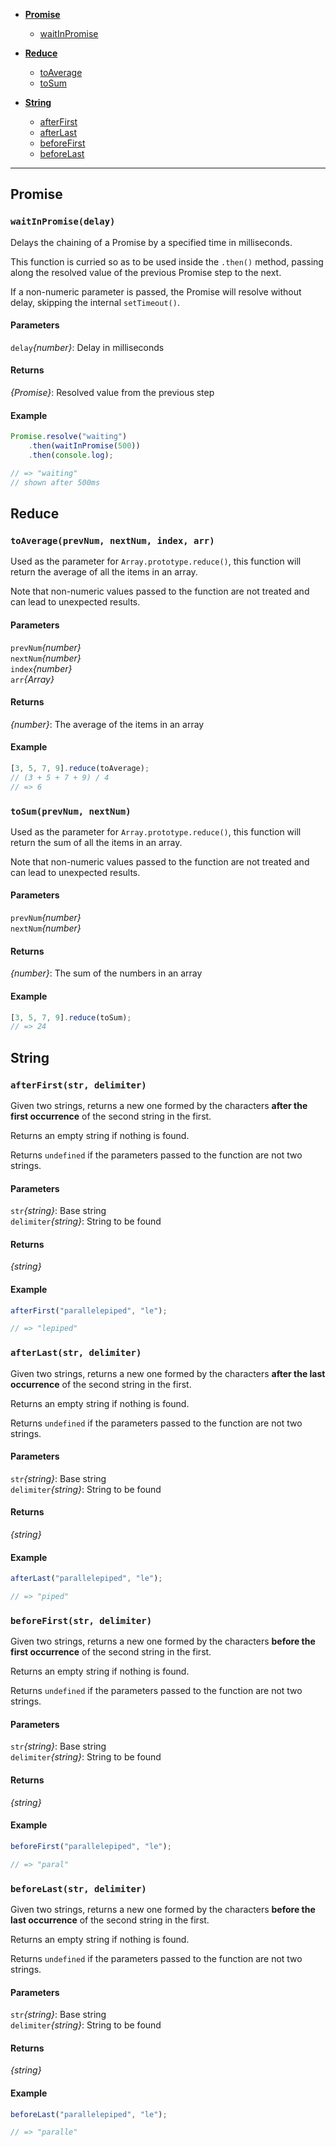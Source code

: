* **[Promise](#promise)**
  * [waitInPromise](#waitInPromise)

* **[Reduce](#reduce)**
  * [toAverage](#toAverage)
  * [toSum](#toSum)

* **[String](#string)**
  * [afterFirst](#afterFirst)
  * [afterLast](#afterLast)
  * [beforeFirst](#beforeFirst)
  * [beforeLast](#beforeLast)

---

## Promise

<a name="waitInPromise"></a>
### `waitInPromise(delay)`

Delays the chaining of a Promise by a specified
time in milliseconds.

This function is curried so as to be used inside
the `.then()` method, passing along the resolved
value of the previous Promise step to the next.

If a non-numeric parameter is passed, the Promise
will resolve without delay, skipping the internal
`setTimeout()`.

#### Parameters
`delay`*{number}*: Delay in milliseconds<br/>

#### Returns
*{Promise}*: Resolved value from the previous step<br/>

#### Example

```javascript
Promise.resolve("waiting")
	.then(waitInPromise(500))
	.then(console.log);

// => "waiting"
// shown after 500ms
```

## Reduce

<a name="toAverage"></a>
### `toAverage(prevNum, nextNum, index, arr)`

Used as the parameter for `Array.prototype.reduce()`,
this function will return the average of all the
items in an array.

Note that non-numeric values passed to the function
are not treated and can lead to unexpected results.

#### Parameters
`prevNum`*{number}*<br/>
`nextNum`*{number}*<br/>
`index`*{number}*<br/>
`arr`*{Array}*<br/>

#### Returns
*{number}*: The average of the items in an array<br/>

#### Example

```javascript
[3, 5, 7, 9].reduce(toAverage);
// (3 + 5 + 7 + 9) / 4
// => 6
```

<a name="toSum"></a>
### `toSum(prevNum, nextNum)`

Used as the parameter for `Array.prototype.reduce()`,
this function will return the sum of all the items
in an array.

Note that non-numeric values passed to the function
are not treated and can lead to unexpected results.

#### Parameters
`prevNum`*{number}*<br/>
`nextNum`*{number}*<br/>

#### Returns
*{number}*: The sum of the numbers in an array<br/>

#### Example

```javascript
[3, 5, 7, 9].reduce(toSum);
// => 24
```

## String

<a name="afterFirst"></a>
### `afterFirst(str, delimiter)`

Given two strings, returns a new one formed
by the characters **after the first
occurrence** of the second string in the first.

Returns an empty string if nothing is found.

Returns `undefined` if the parameters passed to
the function are not two strings.

#### Parameters
`str`*{string}*: Base string<br/>
`delimiter`*{string}*: String to be found<br/>

#### Returns
*{string}*<br/>

#### Example

```javascript
afterFirst("parallelepiped", "le");

// => "lepiped"
```

<a name="afterLast"></a>
### `afterLast(str, delimiter)`

Given two strings, returns a new one formed
by the characters **after the last
occurrence** of the second string in the first.

Returns an empty string if nothing is found.

Returns `undefined` if the parameters passed to
the function are not two strings.

#### Parameters
`str`*{string}*: Base string<br/>
`delimiter`*{string}*: String to be found<br/>

#### Returns
*{string}*<br/>

#### Example

```javascript
afterLast("parallelepiped", "le");

// => "piped"
```

<a name="beforeFirst"></a>
### `beforeFirst(str, delimiter)`

Given two strings, returns a new one formed
by the characters **before the first
occurrence** of the second string in the first.

Returns an empty string if nothing is found.

Returns `undefined` if the parameters passed to
the function are not two strings.

#### Parameters
`str`*{string}*: Base string<br/>
`delimiter`*{string}*: String to be found<br/>

#### Returns
*{string}*<br/>

#### Example

```javascript
beforeFirst("parallelepiped", "le");

// => "paral"
```

<a name="beforeLast"></a>
### `beforeLast(str, delimiter)`

Given two strings, returns a new one formed
by the characters **before the last
occurrence** of the second string in the first.

Returns an empty string if nothing is found.

Returns `undefined` if the parameters passed to
the function are not two strings.

#### Parameters
`str`*{string}*: Base string<br/>
`delimiter`*{string}*: String to be found<br/>

#### Returns
*{string}*<br/>

#### Example

```javascript
beforeLast("parallelepiped", "le");

// => "paralle"
```


